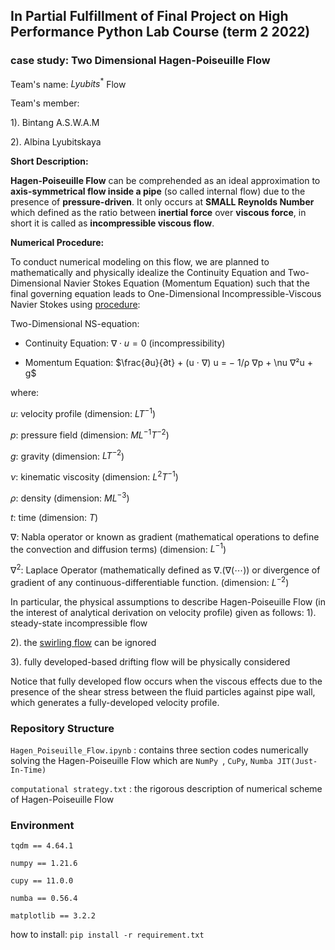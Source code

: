 ## In Partial Fulfillment of Final Project on High Performance Python Lab Course (term 2 2022)
### case study: Two Dimensional Hagen-Poiseuille Flow

Team's name: $Lyubits^{*}$ Flow

Team's member: 

1). Bintang A.S.W.A.M

2). Albina Lyubitskaya


**Short Description:**

**Hagen-Poiseuille Flow** can be comprehended as an ideal approximation to **axis-symmetrical flow inside a pipe** (so called internal flow) due to the presence of **pressure-driven**. It only occurs at **SMALL Reynolds Number** which defined as the ratio between **inertial force** over **viscous force**, in short it is called as **incompressible viscous flow**.  

**Numerical Procedure:**

To conduct numerical modeling on this flow, we are planned to mathematically and physically idealize the Continuity Equation and Two-Dimensional Navier Stokes Equation (Momentum Equation) such that the final governing equation leads to One-Dimensional Incompressible-Viscous Navier Stokes using [procedure](https://github.com/baswam95/Pressure-Driven-Pipe-Flow/blob/main/computational_strategy.txt):

Two-Dimensional NS-equation: 
- Continuity Equation: $∇ ⋅ u = 0$ (incompressibility)

- Momentum Equation: $\frac{∂u}{∂t} + (u ⋅ ∇) u = − 1/ρ ∇p + \nu ∇²u + g$ 

where: 

$u$:  velocity profile (dimension: $LT^{-1}$) 
 
$p$:  pressure field (dimension: $ML^{-1}T^{-2}$) 

$g$:  gravity (dimension: $LT^{-2}$)

$ν$:  kinematic viscosity (dimension: $L^{2}T^{-1}$)

$ρ$:  density (dimension: $ML^{-3}$)

$t$:  time (dimension: $T$)

$∇$:  Nabla operator or known as gradient (mathematical operations to define the convection and diffusion terms) (dimension: $L^{-1}$)

$∇^{2}$: Laplace Operator (mathematically defined as $∇.(∇(⋯))$ or divergence of gradient of any continuous-differentiable function. (dimension: $L^{-2}$)


In particular, the physical assumptions to describe Hagen-Poiseuille Flow (in the interest of analytical derivation on velocity profile) given as follows: 
1). steady-state incompressible flow 

2). the [swirling flow](https://www.keyence.com/Images/flowknowledge_trouble_02_02_1470930.gif) can be ignored 

3). fully developed-based drifting flow will be physically considered 

Notice that fully developed flow occurs when the viscous effects due to the presence of the shear stress between the fluid particles against pipe wall, which generates a fully-developed velocity profile.


### **Repository Structure**
`Hagen_Poiseuille_Flow.ipynb` : contains three section codes numerically solving the Hagen-Poiseuille Flow which are `NumPy `, `CuPy`, `Numba JIT(Just-In-Time)`

`computational strategy.txt`  : the rigorous description of numerical scheme of Hagen-Poiseuille Flow 

### **Environment**
`tqdm == 4.64.1`

`numpy == 1.21.6`

`cupy == 11.0.0`

`numba == 0.56.4`

`matplotlib == 3.2.2`

how to install:
`pip install -r requirement.txt`
